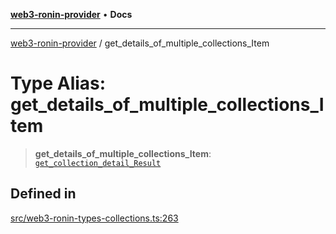 [**web3-ronin-provider**](../README.md) • **Docs**

***

[web3-ronin-provider](../globals.md) / get\_details\_of\_multiple\_collections\_Item

# Type Alias: get\_details\_of\_multiple\_collections\_Item

> **get\_details\_of\_multiple\_collections\_Item**: [`get_collection_detail_Result`](../interfaces/get_collection_detail_Result.md)

## Defined in

[src/web3-ronin-types-collections.ts:263](https://github.com/chuacw/web3-ronin-provider/blob/3fc214e27766815592deb24c85c0a23477593bed/src/web3-ronin-types-collections.ts#L263)
